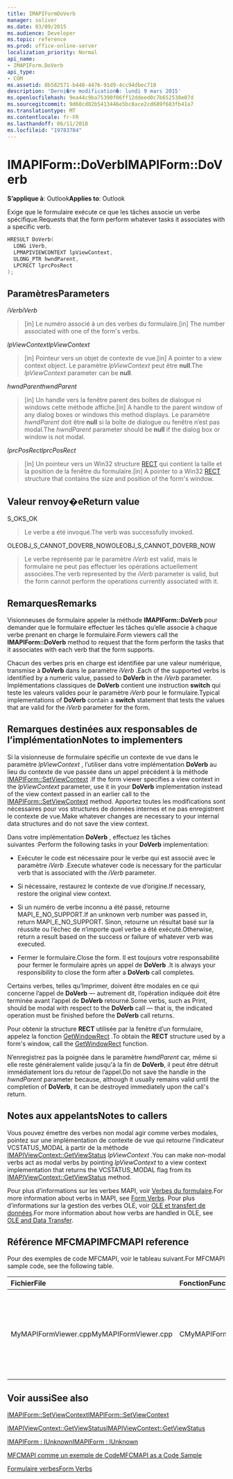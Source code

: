 ```yaml
---
title: IMAPIFormDoVerb
manager: soliver
ms.date: 03/09/2015
ms.audience: Developer
ms.topic: reference
ms.prod: office-online-server
localization_priority: Normal
api_name:
- IMAPIForm.DoVerb
api_type:
- COM
ms.assetid: 8b582571-b448-4476-91d9-4cc94dbec710
description: 'Derni�re modification�: lundi 9 mars 2015'
ms.openlocfilehash: 9ea44c9ba75390f06ff12ddeed0c7b652538e07d
ms.sourcegitcommit: 9d60cd82b5413446e5bc8ace2cd689f683fb41a7
ms.translationtype: MT
ms.contentlocale: fr-FR
ms.lasthandoff: 06/11/2018
ms.locfileid: "19783784"
---
```

# <a name="imapiformdoverb"></a><span data-ttu-id="1bb2c-103">IMAPIForm::DoVerb</span><span class="sxs-lookup"><span data-stu-id="1bb2c-103">IMAPIForm::DoVerb</span></span>

  
  
<span data-ttu-id="1bb2c-104">**S’applique à**: Outlook</span><span class="sxs-lookup"><span data-stu-id="1bb2c-104">**Applies to**: Outlook</span></span> 
  
<span data-ttu-id="1bb2c-105">Exige que le formulaire exécute ce que les tâches associe un verbe spécifique.</span><span class="sxs-lookup"><span data-stu-id="1bb2c-105">Requests that the form perform whatever tasks it associates with a specific verb.</span></span>
  
```cpp
HRESULT DoVerb(
  LONG iVerb,
  LPMAPIVIEWCONTEXT lpViewContext,
  ULONG_PTR hwndParent,
  LPCRECT lprcPosRect
);
```

## <a name="parameters"></a><span data-ttu-id="1bb2c-106">Paramètres</span><span class="sxs-lookup"><span data-stu-id="1bb2c-106">Parameters</span></span>

 <span data-ttu-id="1bb2c-107">_iVerb_</span><span class="sxs-lookup"><span data-stu-id="1bb2c-107">_iVerb_</span></span>
  
> <span data-ttu-id="1bb2c-108">[in] Le numéro associé à un des verbes du formulaire.</span><span class="sxs-lookup"><span data-stu-id="1bb2c-108">[in] The number associated with one of the form's verbs.</span></span>
    
 <span data-ttu-id="1bb2c-109">_lpViewContext_</span><span class="sxs-lookup"><span data-stu-id="1bb2c-109">_lpViewContext_</span></span>
  
> <span data-ttu-id="1bb2c-110">[in] Pointeur vers un objet de contexte de vue.</span><span class="sxs-lookup"><span data-stu-id="1bb2c-110">[in] A pointer to a view context object.</span></span> <span data-ttu-id="1bb2c-111">Le paramètre _lpViewContext_ peut être **null**.</span><span class="sxs-lookup"><span data-stu-id="1bb2c-111">The  _lpViewContext_ parameter can be **null**.</span></span>
    
 <span data-ttu-id="1bb2c-112">_hwndParent_</span><span class="sxs-lookup"><span data-stu-id="1bb2c-112">_hwndParent_</span></span>
  
> <span data-ttu-id="1bb2c-113">[in] Un handle vers la fenêtre parent des boîtes de dialogue ni windows cette méthode affiche.</span><span class="sxs-lookup"><span data-stu-id="1bb2c-113">[in] A handle to the parent window of any dialog boxes or windows this method displays.</span></span> <span data-ttu-id="1bb2c-114">Le paramètre _hwndParent_ doit être **null** si la boîte de dialogue ou fenêtre n’est pas modal.</span><span class="sxs-lookup"><span data-stu-id="1bb2c-114">The  _hwndParent_ parameter should be **null** if the dialog box or window is not modal.</span></span> 
    
 <span data-ttu-id="1bb2c-115">_lprcPosRect_</span><span class="sxs-lookup"><span data-stu-id="1bb2c-115">_lprcPosRect_</span></span>
  
> <span data-ttu-id="1bb2c-116">[in] Un pointeur vers un Win32 structure [RECT](http://msdn.microsoft.com/en-us/library/dd162897%28VS.85%29.aspx) qui contient la taille et la position de la fenêtre du formulaire.</span><span class="sxs-lookup"><span data-stu-id="1bb2c-116">[in] A pointer to a Win32 [RECT](http://msdn.microsoft.com/en-us/library/dd162897%28VS.85%29.aspx) structure that contains the size and position of the form's window.</span></span> 
    
## <a name="return-value"></a><span data-ttu-id="1bb2c-117">Valeur renvoy�e</span><span class="sxs-lookup"><span data-stu-id="1bb2c-117">Return value</span></span>

<span data-ttu-id="1bb2c-118">S_OK</span><span class="sxs-lookup"><span data-stu-id="1bb2c-118">S_OK</span></span> 
  
> <span data-ttu-id="1bb2c-119">Le verbe a été invoqué.</span><span class="sxs-lookup"><span data-stu-id="1bb2c-119">The verb was successfully invoked.</span></span>
    
<span data-ttu-id="1bb2c-120">OLEOBJ_S_CANNOT_DOVERB_NOW</span><span class="sxs-lookup"><span data-stu-id="1bb2c-120">OLEOBJ_S_CANNOT_DOVERB_NOW</span></span> 
  
> <span data-ttu-id="1bb2c-121">Le verbe représenté par le paramètre _iVerb_ est valid, mais le formulaire ne peut pas effectuer les opérations actuellement associées.</span><span class="sxs-lookup"><span data-stu-id="1bb2c-121">The verb represented by the  _iVerb_ parameter is valid, but the form cannot perform the operations currently associated with it.</span></span> 
    
## <a name="remarks"></a><span data-ttu-id="1bb2c-122">Remarques</span><span class="sxs-lookup"><span data-stu-id="1bb2c-122">Remarks</span></span>

<span data-ttu-id="1bb2c-123">Visionneuses de formulaire appeler la méthode **IMAPIForm::DoVerb** pour demander que le formulaire effectuer les tâches qu’elle associe à chaque verbe prenant en charge le formulaire.</span><span class="sxs-lookup"><span data-stu-id="1bb2c-123">Form viewers call the **IMAPIForm::DoVerb** method to request that the form perform the tasks that it associates with each verb that the form supports.</span></span> 
  
<span data-ttu-id="1bb2c-124">Chacun des verbes pris en charge est identifiée par une valeur numérique, transmise à **DoVerb** dans le paramètre _iVerb_ .</span><span class="sxs-lookup"><span data-stu-id="1bb2c-124">Each of the supported verbs is identified by a numeric value, passed to **DoVerb** in the  _iVerb_ parameter.</span></span> <span data-ttu-id="1bb2c-125">Implémentations classiques de **DoVerb** contient une instruction **switch** qui teste les valeurs valides pour le paramètre _iVerb_ pour le formulaire.</span><span class="sxs-lookup"><span data-stu-id="1bb2c-125">Typical implementations of **DoVerb** contain a **switch** statement that tests the values that are valid for the  _iVerb_ parameter for the form.</span></span> 
  
## <a name="notes-to-implementers"></a><span data-ttu-id="1bb2c-126">Remarques destinées aux responsables de l’implémentation</span><span class="sxs-lookup"><span data-stu-id="1bb2c-126">Notes to implementers</span></span>

<span data-ttu-id="1bb2c-127">Si la visionneuse de formulaire spécifie un contexte de vue dans le paramètre _lpViewContext_ , l’utiliser dans votre implémentation **DoVerb** au lieu du contexte de vue passée dans un appel précédent à la méthode [IMAPIForm::SetViewContext](imapiform-setviewcontext.md) .</span><span class="sxs-lookup"><span data-stu-id="1bb2c-127">If the form viewer specifies a view context in the  _lpViewContext_ parameter, use it in your **DoVerb** implementation instead of the view context passed in an earlier call to the [IMAPIForm::SetViewContext](imapiform-setviewcontext.md) method.</span></span> <span data-ttu-id="1bb2c-128">Apportez toutes les modifications sont nécessaires pour vos structures de données internes et ne pas enregistrent le contexte de vue.</span><span class="sxs-lookup"><span data-stu-id="1bb2c-128">Make whatever changes are necessary to your internal data structures and do not save the view context.</span></span> 
  
<span data-ttu-id="1bb2c-129">Dans votre implémentation **DoVerb** , effectuez les tâches suivantes :</span><span class="sxs-lookup"><span data-stu-id="1bb2c-129">Perform the following tasks in your **DoVerb** implementation:</span></span> 
  
- <span data-ttu-id="1bb2c-130">Exécuter le code est nécessaire pour le verbe qui est associé avec le paramètre _iVerb_ .</span><span class="sxs-lookup"><span data-stu-id="1bb2c-130">Execute whatever code is necessary for the particular verb that is associated with the  _iVerb_ parameter.</span></span> 
    
- <span data-ttu-id="1bb2c-131">Si nécessaire, restaurez le contexte de vue d’origine.</span><span class="sxs-lookup"><span data-stu-id="1bb2c-131">If necessary, restore the original view context.</span></span>
    
- <span data-ttu-id="1bb2c-132">Si un numéro de verbe inconnu a été passé, retourne MAPI_E_NO_SUPPORT.</span><span class="sxs-lookup"><span data-stu-id="1bb2c-132">If an unknown verb number was passed in, return MAPI_E_NO_SUPPORT.</span></span> <span data-ttu-id="1bb2c-133">Sinon, retourne un résultat basé sur la réussite ou l’échec de n’importe quel verbe a été exécuté.</span><span class="sxs-lookup"><span data-stu-id="1bb2c-133">Otherwise, return a result based on the success or failure of whatever verb was executed.</span></span>
    
- <span data-ttu-id="1bb2c-134">Fermer le formulaire.</span><span class="sxs-lookup"><span data-stu-id="1bb2c-134">Close the form.</span></span> <span data-ttu-id="1bb2c-135">Il est toujours votre responsabilité pour fermer le formulaire après un appel de **DoVerb** .</span><span class="sxs-lookup"><span data-stu-id="1bb2c-135">It is always your responsibility to close the form after a **DoVerb** call completes.</span></span> 
    
<span data-ttu-id="1bb2c-136">Certains verbes, telles qu’Imprimer, doivent être modales en ce qui concerne l’appel de **DoVerb** — autrement dit, l’opération indiquée doit être terminée avant l’appel de **DoVerb** retourné.</span><span class="sxs-lookup"><span data-stu-id="1bb2c-136">Some verbs, such as Print, should be modal with respect to the **DoVerb** call — that is, the indicated operation must be finished before the **DoVerb** call returns.</span></span> 
  
<span data-ttu-id="1bb2c-137">Pour obtenir la structure **RECT** utilisée par la fenêtre d’un formulaire, appelez la fonction [GetWindowRect](http://msdn.microsoft.com/en-us/library/ms633519) .</span><span class="sxs-lookup"><span data-stu-id="1bb2c-137">To obtain the **RECT** structure used by a form's window, call the [GetWindowRect](http://msdn.microsoft.com/en-us/library/ms633519) function.</span></span> 
  
<span data-ttu-id="1bb2c-138">N’enregistrez pas la poignée dans le paramètre _hwndParent_ car, même si elle reste généralement valide jusqu'à la fin de **DoVerb**, il peut être détruit immédiatement lors du retour de l’appel.</span><span class="sxs-lookup"><span data-stu-id="1bb2c-138">Do not save the handle in the  _hwndParent_ parameter because, although it usually remains valid until the completion of **DoVerb**, it can be destroyed immediately upon the call's return.</span></span>
  
## <a name="notes-to-callers"></a><span data-ttu-id="1bb2c-139">Notes aux appelants</span><span class="sxs-lookup"><span data-stu-id="1bb2c-139">Notes to callers</span></span>

<span data-ttu-id="1bb2c-140">Vous pouvez émettre des verbes non modal agir comme verbes modales, pointez sur une implémentation de contexte de vue qui retourne l’indicateur VCSTATUS_MODAL à partir de la méthode [IMAPIViewContext::GetViewStatus](imapiviewcontext-getviewstatus.md) _lpViewContext_ .</span><span class="sxs-lookup"><span data-stu-id="1bb2c-140">You can make non-modal verbs act as modal verbs by pointing  _lpViewContext_ to a view context implementation that returns the VCSTATUS_MODAL flag from its [IMAPIViewContext::GetViewStatus](imapiviewcontext-getviewstatus.md) method.</span></span> 
  
<span data-ttu-id="1bb2c-141">Pour plus d’informations sur les verbes MAPI, voir [Verbes du formulaire](form-verbs.md).</span><span class="sxs-lookup"><span data-stu-id="1bb2c-141">For more information about verbs in MAPI, see [Form Verbs](form-verbs.md).</span></span> <span data-ttu-id="1bb2c-142">Pour plus d’informations sur la gestion des verbes OLE, voir [OLE et transfert de données](http://msdn.microsoft.com/en-us/library/ms693425%28VS.85%29.aspx).</span><span class="sxs-lookup"><span data-stu-id="1bb2c-142">For more information about how verbs are handled in OLE, see [OLE and Data Transfer](http://msdn.microsoft.com/en-us/library/ms693425%28VS.85%29.aspx).</span></span>
  
## <a name="mfcmapi-reference"></a><span data-ttu-id="1bb2c-143">Référence MFCMAPI</span><span class="sxs-lookup"><span data-stu-id="1bb2c-143">MFCMAPI reference</span></span>

<span data-ttu-id="1bb2c-144">Pour des exemples de code MFCMAPI, voir le tableau suivant.</span><span class="sxs-lookup"><span data-stu-id="1bb2c-144">For MFCMAPI sample code, see the following table.</span></span>
  
|<span data-ttu-id="1bb2c-145">**Fichier**</span><span class="sxs-lookup"><span data-stu-id="1bb2c-145">**File**</span></span>|<span data-ttu-id="1bb2c-146">**Fonction**</span><span class="sxs-lookup"><span data-stu-id="1bb2c-146">**Function**</span></span>|<span data-ttu-id="1bb2c-147">**Commentaire**</span><span class="sxs-lookup"><span data-stu-id="1bb2c-147">**Comment**</span></span>|
|:-----|:-----|:-----|
|<span data-ttu-id="1bb2c-148">MyMAPIFormViewer.cpp</span><span class="sxs-lookup"><span data-stu-id="1bb2c-148">MyMAPIFormViewer.cpp</span></span>  <br/> |<span data-ttu-id="1bb2c-149">CMyMAPIFormViewer::CallDoVerb</span><span class="sxs-lookup"><span data-stu-id="1bb2c-149">CMyMAPIFormViewer::CallDoVerb</span></span>  <br/> |<span data-ttu-id="1bb2c-150">MFCMAPI utilise la méthode **IMAPIForm::DoVerb** pour appeler un verbe sur un formulaire.</span><span class="sxs-lookup"><span data-stu-id="1bb2c-150">MFCMAPI uses the **IMAPIForm::DoVerb** method to invoke a verb on a form.</span></span>  <br/> |
   
## <a name="see-also"></a><span data-ttu-id="1bb2c-151">Voir aussi</span><span class="sxs-lookup"><span data-stu-id="1bb2c-151">See also</span></span>



[<span data-ttu-id="1bb2c-152">IMAPIForm::SetViewContext</span><span class="sxs-lookup"><span data-stu-id="1bb2c-152">IMAPIForm::SetViewContext</span></span>](imapiform-setviewcontext.md)
  
[<span data-ttu-id="1bb2c-153">IMAPIViewContext::GetViewStatus</span><span class="sxs-lookup"><span data-stu-id="1bb2c-153">IMAPIViewContext::GetViewStatus</span></span>](imapiviewcontext-getviewstatus.md)
  
[<span data-ttu-id="1bb2c-154">IMAPIForm : IUnknown</span><span class="sxs-lookup"><span data-stu-id="1bb2c-154">IMAPIForm : IUnknown</span></span>](imapiformiunknown.md)


[<span data-ttu-id="1bb2c-155">MFCMAPI comme un exemple de Code</span><span class="sxs-lookup"><span data-stu-id="1bb2c-155">MFCMAPI as a Code Sample</span></span>](mfcmapi-as-a-code-sample.md)
  
[<span data-ttu-id="1bb2c-156">Formulaire verbes</span><span class="sxs-lookup"><span data-stu-id="1bb2c-156">Form Verbs</span></span>](form-verbs.md)

